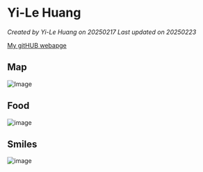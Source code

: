 # Yi-Le Huang 


*Created by Yi-Le Huang on 20250217 Last updated on 20250223*

[My gitHUB webapge](https://github.com/yile0130)


## Map
![Image](https://github.com/user-attachments/assets/5db90c21-806a-41e4-836a-7e74441c3397)

## Food
![image](https://github.com/user-attachments/assets/2abcc82d-6226-43e5-bcdb-9e8bc612b538)


## Smiles 
![image](https://github.com/user-attachments/assets/e51c8a85-edb3-42be-8a7a-813c7658a9c7)
